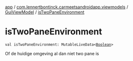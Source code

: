 [app](../../index.md) / [com.lennertbontinck.carmeetsandroidapp.viewmodels](../index.md) / [GuiViewModel](index.md) / [isTwoPaneEnvironment](./is-two-pane-environment.md)

# isTwoPaneEnvironment

`val isTwoPaneEnvironment: MutableLiveData<`[`Boolean`](https://kotlinlang.org/api/latest/jvm/stdlib/kotlin/-boolean/index.html)`>`

Of de huidige omgeving al dan niet two pane is

